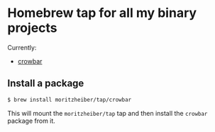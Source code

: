 # Homebrew tap for all my binary projects

Currently:

- [crowbar](https://github.com/moritzheiber/crowbar)

## Install a package

```sh
$ brew install moritzheiber/tap/crowbar
```

This will mount the `moritzheiber/tap` tap and then install the `crowbar` package from it.
